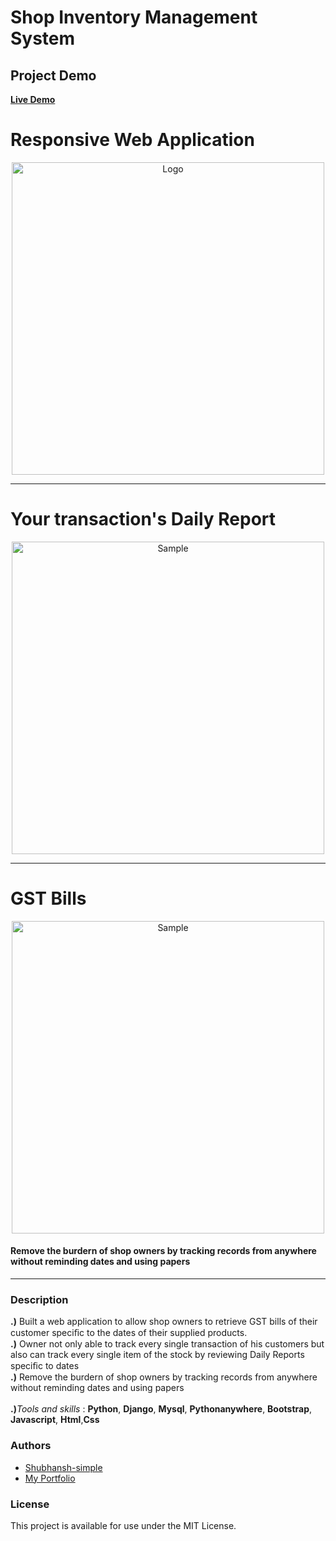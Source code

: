 # Shop Inventory Management System

## Project Demo
<a alt="Shop Inventory Website" href="https://starenterprises.pythonanywhere.com/">
  <b>Live Demo</b>
</a>

# Responsive Web Application
<p align="center">
  <a alt="Shop Inventory Website" href="https://starenterprises.pythonanywhere.com/">
    <img alt="Logo" src="https://shub.pythonanywhere.com/media/images/fourth_image2_gJeV1Kx.png" height="500" /> 
  </a>
</p>

<hr>

# Your transaction's Daily Report
<p align="center">
  <a alt="Shop Inventory Website" href="https://starenterprises.pythonanywhere.com/">
    <img alt="Sample" src="https://shub.pythonanywhere.com/media/images/Daily-report-view_x9k7OnK.png" height="500" />
  </a>
</p>

<hr>

# GST Bills
<p align="center">
  <a alt="Shop Inventory Website" href="https://starenterprises.pythonanywhere.com/">
    <img alt="Sample" src="https://shub.pythonanywhere.com/media/images/Customer-gst-bill-view.png" height="500" />
  </a>
</p>

<p align="center">
    <h4>Remove the burdern of shop owners by tracking records from anywhere
without reminding dates and using papers</h4>
</p>

---

### Description
<b>.)</b> Built a web application to allow shop owners to retrieve GST bills of their customer speciﬁc to the dates of their supplied products. <br>
<b>.)</b> Owner not only able to track every single transaction of his customers but also can track every single item of the stock by reviewing Daily Reports
speciﬁc to dates<br>
<b>.)</b> Remove the burdern of shop owners by tracking records from anywhere
without reminding dates and using papers <br>
<br>
<b>.)</b><i>Tools and skills</i> : <b>Python</b>, <b>Django</b>, <b>Mysql</b>, <b>Pythonanywhere</b>, <b>Bootstrap</b>, <b>Javascript</b>, <b>Html</b>,<b>Css</b>
<br>

### Authors
* [Shubhansh-simple](https://github.com/Shubhansh-Simple)
* [My Portfolio](https://shub.pythonanywhere.com/profile/)
### License
This project is available for use under the MIT License.

